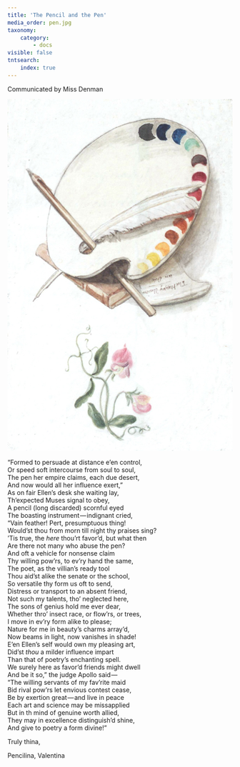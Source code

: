 ```yaml
---
title: 'The Pencil and the Pen'
media_order: pen.jpg
taxonomy:
    category:
        - docs
visible: false
tntsearch:
    index: true
---
```


<div class="author">Communicated by Miss Denman</div>

![Pen](pen.jpg?resize=200)

“Formed to persuade at distance e’en control,  
Or speed soft intercourse from soul to soul,  
The pen her empire claims, each due desert,  
And now would all her influence exert,”  
As on fair Ellen’s desk she waiting lay,  
Th’expected Muses signal to obey,  
A pencil (long discarded) scornful eyed  
The boasting instrument — indignant cried,  
“Vain feather! Pert, presumptuous thing!  
Would’st thou from morn till night thy praises sing?  
’Tis true, the *here* thou’rt favor’d, but what then  
Are there not many who abuse the pen?  
And oft a vehicle for nonsense claim  
Thy willing pow’rs, to ev’ry hand the same,  
The poet, as the villian’s ready tool  
Thou aid’st alike the senate or the school,  
So versatile thy form us oft to send,  
Distress or transport to an absent friend,  
Not such my talents, tho’ neglected here,  
The sons of genius hold me ever dear,  
Whether thro’ insect race, or flow’rs, or trees,  
I move in ev’ry form alike to please;  
Nature for me in beauty’s charms array’d,  
Now beams in light, now vanishes in shade!  
E’en Ellen’s self would own my pleasing art,  
Did’st *thou* a milder influence impart  
Than that of poetry’s enchanting spell.  
We surely here as favor’d friends might dwell  
And be it so,” the judge Apollo said —   
“The willing servants of my fav’rite maid  
Bid rival pow’rs let envious contest cease,  
Be by exertion great — and live in peace  
Each art and science may be missapplied  
But in th mind of genuine worth allied,  
They may in excellence distinguish’d shine,  
And give to poetry a form divine!”  
  
Truly thina,  
  
Pencilina, Valentina  